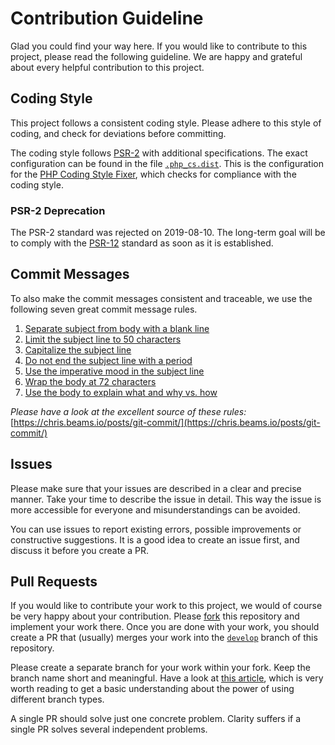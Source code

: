 Contribution Guideline
======================

Glad you could find your way here. If you would like to contribute to this project,
please read the following guideline. We are happy and grateful about every helpful
contribution to this project.

Coding Style
------------

This project follows a consistent coding style. Please adhere to this style of coding,
and check for deviations before committing.

The coding style follows [PSR-2](https://www.php-fig.org/psr/psr-2/) with additional
specifications. The exact configuration can be found in the file [`.php_cs.dist`](.php-cs-fixer.dist.php).
This is the configuration for the [PHP Coding Style Fixer](https://github.com/FriendsOfPHP/PHP-CS-Fixer),
which checks for compliance with the coding style.

### PSR-2 Deprecation

The PSR-2 standard was rejected on 2019-08-10. The long-term goal will be to comply
with the [PSR-12](https://www.php-fig.org/psr/psr-12/) standard as soon as it is established.

Commit Messages
---------------

To also make the commit messages consistent and traceable, we use the following
seven great commit message rules.

 1. [Separate subject from body with a blank line](https://chris.beams.io/posts/git-commit/#separate)
 2. [Limit the subject line to 50 characters](https://chris.beams.io/posts/git-commit/#limit-50)
 3. [Capitalize the subject line](https://chris.beams.io/posts/git-commit/#capitalize)
 4. [Do not end the subject line with a period](https://chris.beams.io/posts/git-commit/#end)
 5. [Use the imperative mood in the subject line](https://chris.beams.io/posts/git-commit/#imperative)
 6. [Wrap the body at 72 characters](https://chris.beams.io/posts/git-commit/#wrap-72)
 7. [Use the body to explain what and why vs. how](https://chris.beams.io/posts/git-commit/#why-not-how)

*Please have a look at the excellent source of these rules:*
[https://chris.beams.io/posts/git-commit/](https://chris.beams.io/posts/git-commit/)

Issues
------

Please make sure that your issues are described in a clear and precise manner.
Take your time to describe the issue in detail. This way the issue is more
accessible for everyone and misunderstandings can be avoided.

You can use issues to report existing errors, possible improvements
or constructive suggestions. It is a good idea to create an issue first,
and discuss it before you create a PR.

Pull Requests
-------------

If you would like to contribute your work to this project, we would of
course be very happy about your contribution.
Please [fork](https://help.github.com/en/github/getting-started-with-github/fork-a-repo)
this repository and implement your work there. Once you are done with your work,
you should create a PR that (usually) merges your work into the
[`develop`](https://github.com/Cakasim/php-payone-sdk/tree/develop/)
branch of this repository.

Please create a separate branch for your work within your fork. Keep the branch
name short and meaningful. Have a look at
[this article](https://nvie.com/posts/a-successful-git-branching-model/),
which is very worth reading to get a basic understanding about the power
of using different branch types.

A single PR should solve just one concrete problem. Clarity suffers if a single
PR solves several independent problems.


 
